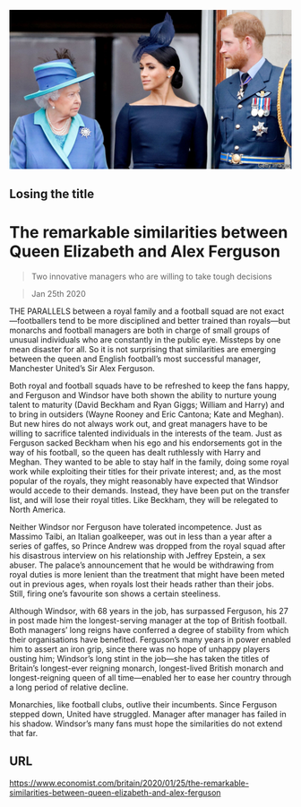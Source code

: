 ![](./images/20200125_BRP001_0.jpg)

## Losing the title

# The remarkable similarities between Queen Elizabeth and Alex Ferguson

> Two innovative managers who are willing to take tough decisions

> Jan 25th 2020

THE PARALLELS between a royal family and a football squad are not exact—footballers tend to be more disciplined and better trained than royals—but monarchs and football managers are both in charge of small groups of unusual individuals who are constantly in the public eye. Missteps by one mean disaster for all. So it is not surprising that similarities are emerging between the queen and English football’s most successful manager, Manchester United’s Sir Alex Ferguson.

Both royal and football squads have to be refreshed to keep the fans happy, and Ferguson and Windsor have both shown the ability to nurture young talent to maturity (David Beckham and Ryan Giggs; William and Harry) and to bring in outsiders (Wayne Rooney and Eric Cantona; Kate and Meghan). But new hires do not always work out, and great managers have to be willing to sacrifice talented individuals in the interests of the team. Just as Ferguson sacked Beckham when his ego and his endorsements got in the way of his football, so the queen has dealt ruthlessly with Harry and Meghan. They wanted to be able to stay half in the family, doing some royal work while exploiting their titles for their private interest; and, as the most popular of the royals, they might reasonably have expected that Windsor would accede to their demands. Instead, they have been put on the transfer list, and will lose their royal titles. Like Beckham, they will be relegated to North America.

Neither Windsor nor Ferguson have tolerated incompetence. Just as Massimo Taibi, an Italian goalkeeper, was out in less than a year after a series of gaffes, so Prince Andrew was dropped from the royal squad after his disastrous interview on his relationship with Jeffrey Epstein, a sex abuser. The palace’s announcement that he would be withdrawing from royal duties is more lenient than the treatment that might have been meted out in previous ages, when royals lost their heads rather than their jobs. Still, firing one’s favourite son shows a certain steeliness.

Although Windsor, with 68 years in the job, has surpassed Ferguson, his 27 in post made him the longest-serving manager at the top of British football. Both managers’ long reigns have conferred a degree of stability from which their organisations have benefited. Ferguson’s many years in power enabled him to assert an iron grip, since there was no hope of unhappy players ousting him; Windsor’s long stint in the job—she has taken the titles of Britain’s longest-ever reigning monarch, longest-lived British monarch and longest-reigning queen of all time—enabled her to ease her country through a long period of relative decline.

Monarchies, like football clubs, outlive their incumbents. Since Ferguson stepped down, United have struggled. Manager after manager has failed in his shadow. Windsor’s many fans must hope the similarities do not extend that far.

## URL

https://www.economist.com/britain/2020/01/25/the-remarkable-similarities-between-queen-elizabeth-and-alex-ferguson
